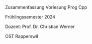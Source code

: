 Zusammenfassung Vorlesung Prog Cpp

Frühlingssemester 2024

Dozent: Prof. Dr. Christian Werner

OST Rapperswil
